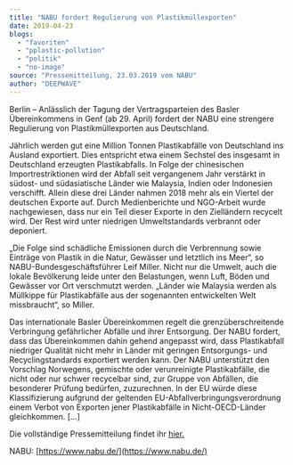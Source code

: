 ```yaml
---
title: "NABU fordert Regulierung von Plastikmüllexporten"
date: 2019-04-23
blogs: 
  - "favoriten"
  - "pplastic-pollution"
  - "politik"
  - "no-image"
source: "Pressemitteilung, 23.03.2019 vom NABU"
author: "DEEPWAVE"
---
```


Berlin – Anlässlich der Tagung der Vertragsparteien des Basler Übereinkommens in Genf (ab 29. April) fordert der NABU eine strengere Regulierung von Plastikmüllexporten aus Deutschland.

Jährlich werden gut eine Million Tonnen Plastikabfälle von Deutschland ins Ausland exportiert. Dies entspricht etwa einem Sechstel des insgesamt in Deutschland erzeugten Plastikabfalls. In Folge der chinesischen Importrestriktionen wird der Abfall seit vergangenem Jahr verstärkt in südost- und südasiatische Länder wie Malaysia, Indien oder Indonesien verschifft. Allein diese drei Länder nahmen 2018 mehr als ein Viertel der deutschen Exporte auf. Durch Medienberichte und NGO-Arbeit wurde nachgewiesen, dass nur ein Teil dieser Exporte in den Zielländern recycelt wird. Der Rest wird unter niedrigen Umweltstandards verbrannt oder deponiert.

„Die Folge sind schädliche Emissionen durch die Verbrennung sowie Einträge von Plastik in die Natur, Gewässer und letztlich ins Meer“, so NABU-Bundesgeschäftsführer Leif Miller. Nicht nur die Umwelt, auch die lokale Bevölkerung leide unter den Belastungen, wenn Luft, Böden und Gewässer vor Ort verschmutzt werden. „Länder wie Malaysia werden als Müllkippe für Plastikabfälle aus der sogenannten entwickelten Welt missbraucht“, so Miller.

Das internationale Basler Übereinkommen regelt die grenzüberschreitende Verbringung gefährlicher Abfälle und ihrer Entsorgung. Der NABU fordert, dass das Übereinkommen dahin gehend angepasst wird, dass Plastikabfall niedriger Qualität nicht mehr in Länder mit geringen Entsorgungs- und Recyclingstandards exportiert werden kann. Der NABU unterstützt den Vorschlag Norwegens, gemischte oder verunreinigte Plastikabfälle, die nicht oder nur schwer recycelbar sind, zur Gruppe von Abfällen, die besonderer Prüfung bedürfen, zuzurechnen. In der EU würde diese Klassifizierung aufgrund der geltenden EU-Abfallverbringungsverordnung einem Verbot von Exporten jener Plastikabfälle in Nicht-OECD-Länder gleichkommen. \[...\]

Die vollständige Pressemitteilung findet ihr [hier.](https://www.nabu.de/presse/pressemitteilungen/index.php?popup=true&show=26152&db=presseservice)

NABU: [https://www.nabu.de/](https://www.nabu.de/)
